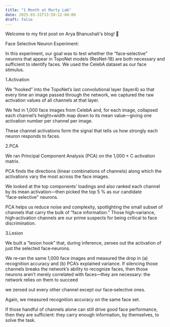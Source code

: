```yaml
---
title: "1 Month at Murty Lab"
date: 2025-03-31T13:59:12-04:00
draft: false
---
```


Welcome to my first post on Arya Bhanushali's blog! 🎉

Face Selective Neuron Experiment:

In this experiment, our goal was to test whether the “face‑selective” neurons that 
appear in TopoNet models (ResNet‑18) are both necessary and sufficient
to identify faces. We used the CelebA dataset as our face stimulus.

1.Activation

We “hooked” into the TopoNet’s last convolutional layer (layer4) so that every time an image passed through the network, we captured the raw activation values of all channels at that layer.

We fed in 1,000 face images from CelebA and, for each image, collapsed each channel’s height×width map down to its mean value—giving one activation number per channel per image.

These channel activations form the signal that tells us how strongly each neuron responds to faces. 

2.PCA

We ran Principal Component Analysis (PCA) on the 1,000 × C activation matrix.

PCA finds the directions (linear combinations of channels) along which the activations vary the most across the face images.

We looked at the top components’ loadings and also ranked each channel by its mean activation—then picked the top 5 % as our candidate “face‑selective” neurons.

PCA helps us reduce noise and complexity, spotlighting the small subset of channels that carry the bulk of “face information.” Those high‑variance, high‑activation channels are our prime suspects for being critical to face discrimination.

3.Lesion

We built a “lesion hook” that, during inference, zeroes out the activation of just the selected face‑neurons.

We re‑ran the same 1,000 face images and measured the drop in (a) recognition accuracy and (b) PCA’s explained variance.
If silencing those channels breaks the network’s ability to recognize faces, then those neurons aren’t merely correlated with faces—they are necessary: the network relies on them to succeed

we zeroed out every other channel except our face‑selective ones.

Again, we measured recognition accuracy on the same face set.

If those handful of channels alone can still drive good face performance, then they are sufficient: they carry enough information, by themselves, to solve the task.